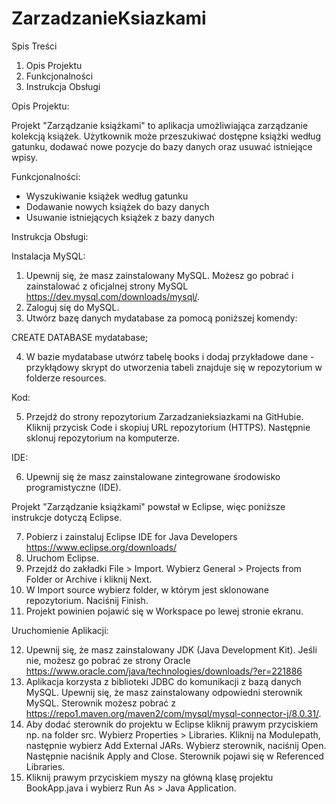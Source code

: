 # ZarzadzanieKsiazkami

Spis Treści
1. Opis Projektu
2. Funkcjonalności
3. Instrukcja Obsługi


Opis Projektu:

Projekt "Zarządzanie książkami" to aplikacja umożliwiająca zarządzanie kolekcją książek. Użytkownik może przeszukiwać dostępne książki według gatunku, dodawać nowe pozycje do bazy danych oraz usuwać istniejące wpisy.



Funkcjonalności:

- Wyszukiwanie książek według gatunku
- Dodawanie nowych książek do bazy danych
- Usuwanie istniejących książek z bazy danych



Instrukcja Obsługi:

Instalacja MySQL:

1. Upewnij się, że masz zainstalowany MySQL. Możesz go pobrać i zainstalować z oficjalnej strony MySQL https://dev.mysql.com/downloads/mysql/.
2. Zaloguj się do MySQL.
3. Utwórz bazę danych mydatabase za pomocą poniższej komendy:

CREATE DATABASE mydatabase;

4. W bazie mydatabase utwórz tabelę books i dodaj przykładowe dane - przykłądowy skrypt do utworzenia tabeli znajduje się w repozytorium w folderze resources.

Kod: 

5. Przejdź do strony repozytorium Zarzadzanieksiazkami na GitHubie. Kliknij przycisk Code i skopiuj URL repozytorium (HTTPS). Następnie sklonuj repozytorium na komputerze.

IDE:

6. Upewnij się że masz zainstalowane zintegrowane środowisko programistyczne (IDE). 

Projekt "Zarządzanie książkami" powstał w Eclipse, więc poniższe instrukcje dotyczą Eclipse. 

7. Pobierz i zainstaluj Eclipse IDE for Java Developers https://www.eclipse.org/downloads/
8. Uruchom Eclipse. 
9. Przejdź do zakładki File > Import. Wybierz General > Projects from Folder or Archive i kliknij Next. 
10. W Import source wybierz folder, w którym jest sklonowane repozytorium. Naciśnij Finish.
11. Projekt powinien pojawić się w Workspace po lewej stronie ekranu.  

Uruchomienie Aplikacji:

12. Upewnij się, że masz zainstalowany JDK (Java Development Kit). Jeśli nie, możesz go pobrać ze strony Oracle https://www.oracle.com/java/technologies/downloads/?er=221886
13. Aplikacja korzysta z biblioteki JDBC do komunikacji z bazą danych MySQL. Upewnij się, że masz zainstalowany odpowiedni sterownik MySQL. Sterownik możesz pobrać z https://repo1.maven.org/maven2/com/mysql/mysql-connector-j/8.0.31/.
14. Aby dodać sterownik do projektu w Eclipse kliknij prawym przyciskiem np. na folder src. Wybierz Properties > Libraries. Kliknij na Modulepath, następnie wybierz Add External JARs. Wybierz sterownik, naciśnij Open. Następnie naciśnik Apply and Close. Sterownik pojawi się w Referenced Libraries.
15. Kliknij prawym przyciskiem myszy na główną klasę projektu BookApp.java i wybierz Run As > Java Application.

